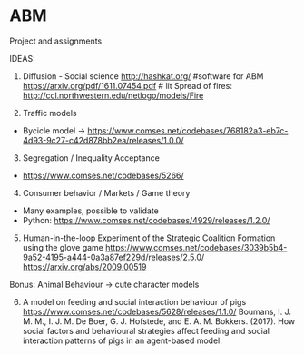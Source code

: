 # ABM
Project and assignments

IDEAS:

1. Diffusion - Social science
http://hashkat.org/ #software for ABM
https://arxiv.org/pdf/1611.07454.pdf # lit 
Spread of fires: http://ccl.northwestern.edu/netlogo/models/Fire

2. Traffic models
  - Bycicle model -> https://www.comses.net/codebases/768182a3-eb7c-4d93-9c27-c42d878bb2ea/releases/1.0.0/
  
3. Segregation / Inequality Acceptance
  - https://www.comses.net/codebases/5266/
  
4. Consumer behavior / Markets / Game theory
- Many examples, possible to validate
- Python: https://www.comses.net/codebases/4929/releases/1.2.0/

5. Human-in-the-loop Experiment of the Strategic Coalition Formation using the glove game
https://www.comses.net/codebases/3039b5b4-9a52-4195-a444-0a3a87ef229d/releases/2.5.0/
https://arxiv.org/abs/2009.00519

Bonus: Animal Behaviour -> cute character models

6. A model on feeding and social interaction behaviour of pigs
https://www.comses.net/codebases/5628/releases/1.1.0/
Boumans, I. J. M. M., I. J. M. De Boer, G. J. Hofstede, and E. A. M. Bokkers. (2017). How social factors and behavioural strategies affect feeding and social interaction patterns of pigs in an agent-based model.
